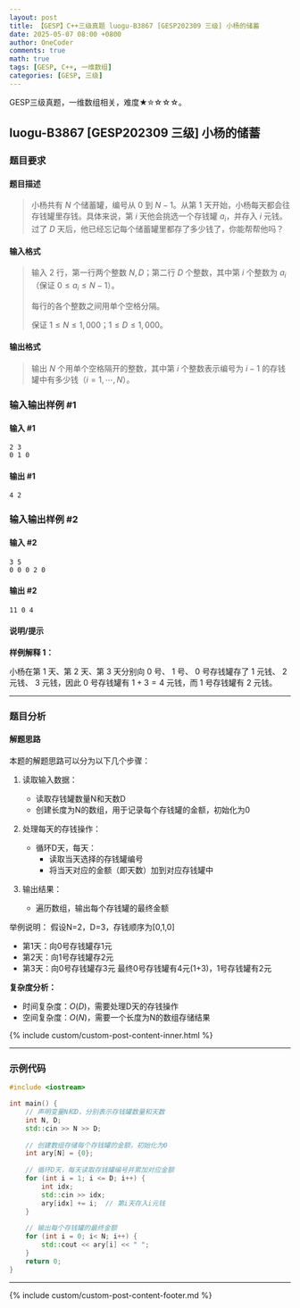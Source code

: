 ```yaml
---
layout: post
title: 【GESP】C++三级真题 luogu-B3867 [GESP202309 三级] 小杨的储蓄
date: 2025-05-07 08:00 +0800
author: OneCoder
comments: true
math: true
tags: [GESP, C++, 一维数组]
categories: [GESP, 三级]
---
```

GESP三级真题，一维数组相关，难度★✮☆☆☆。

<!--more-->

## luogu-B3867 [GESP202309 三级] 小杨的储蓄

### 题目要求

#### 题目描述

>小杨共有 $N$ 个储蓄罐，编号从 $0$ 到 $N-1$。从第 $1$ 天开始，小杨每天都会往存钱罐里存钱。具体来说，第 $i$ 天他会挑选一个存钱罐 $a_i$，并存入 $i$ 元钱。过了 $D$ 天后，他已经忘记每个储蓄罐里都存了多少钱了，你能帮帮他吗？

#### 输入格式

>输入 $2$ 行，第一行两个整数 $N,D$；第二行 $D$ 个整数，其中第 $i$ 个整数为 ${a_i}$（保证 $0 \le a_i \le N-1$）。
>
>每行的各个整数之间用单个空格分隔。
>
>保证 $1 \le N \le 1,000$；$1 \le D \le 1,000$。

#### 输出格式

>输出 $N$ 个用单个空格隔开的整数，其中第 $i$ 个整数表示编号为 $i-1$ 的存钱罐中有多少钱（$i=1, \cdots ,N$）。

### 输入输出样例 #1

#### 输入 #1

```console
2 3
0 1 0
```

#### 输出 #1

```console
4 2
```

### 输入输出样例 #2

#### 输入 #2

```console
3 5
0 0 0 2 0
```

#### 输出 #2

```console
11 0 4
```

#### 说明/提示

**样例解释 1：**

小杨在第 $1$ 天、第 $2$ 天、第 $3$ 天分别向 $0$ 号、 $1$ 号、 $0$ 号存钱罐存了 $1$ 元钱、 $2$ 元钱、 $3$ 元钱，因此 $0$ 号存钱罐有 $1+3=4$ 元钱，而 $1$ 号存钱罐有 $2$ 元钱。

---

### 题目分析

#### 解题思路

本题的解题思路可以分为以下几个步骤：

1. 读取输入数据：
   - 读取存钱罐数量N和天数D
   - 创建长度为N的数组，用于记录每个存钱罐的金额，初始化为0

2. 处理每天的存钱操作：
   - 循环D天，每天：
     - 读取当天选择的存钱罐编号
     - 将当天对应的金额（即天数）加到对应存钱罐中

3. 输出结果：
   - 遍历数组，输出每个存钱罐的最终金额

举例说明：
假设N=2，D=3，存钱顺序为[0,1,0]

- 第1天：向0号存钱罐存1元
- 第2天：向1号存钱罐存2元
- 第3天：向0号存钱罐存3元
最终0号存钱罐有4元(1+3)，1号存钱罐有2元

**复杂度分析：**

- 时间复杂度：$O(D)$，需要处理D天的存钱操作
- 空间复杂度：$O(N)$，需要一个长度为N的数组存储结果
  
{% include custom/custom-post-content-inner.html %}

---

### 示例代码

```cpp
#include <iostream>

int main() {
    // 声明变量N和D，分别表示存钱罐数量和天数
    int N, D;
    std::cin >> N >> D;
    
    // 创建数组存储每个存钱罐的金额，初始化为0
    int ary[N] = {0};
    
    // 循环D天，每天读取存钱罐编号并累加对应金额
    for (int i = 1; i <= D; i++) {
        int idx;
        std::cin >> idx;
        ary[idx] += i;  // 第i天存入i元钱
    }
    
    // 输出每个存钱罐的最终金额
    for (int i = 0; i< N; i++) {
        std::cout << ary[i] << " ";
    }
    return 0;
}
```

---

{% include custom/custom-post-content-footer.md %}

